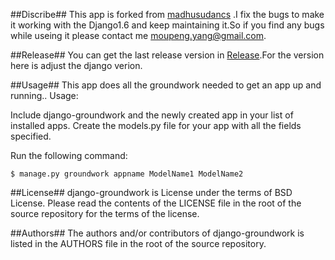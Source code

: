 ##Discribe##
This app is forked from [madhusudancs](https://github.com/madhusudancs/django-groundwork/) .I fix the bugs to make it working with the Django1.6 and keep maintaining it.So if you find any bugs while useing it please contact me <moupeng.yang@gmail.com>.

##Release##
You can get the last release version in [Release](https://github.com/arthurymp/django-groundwork-pro/releases).For the version here is adjust the django verion.

##Usage##
This app does all the groundwork needed to get an app up and running.. Usage:

Include django-groundwork and the newly created app in your list of installed apps. Create the models.py file for your app with all the fields specified.

Run the following command:

    $ manage.py groundwork appname ModelName1 ModelName2

##License##
django-groundwork is License under the terms of BSD License. Please read the contents of the LICENSE file in the root of the source repository for the terms of the license.

##Authors##
The authors and/or contributors of django-groundwork is listed in the AUTHORS file in the root of the source repository.
